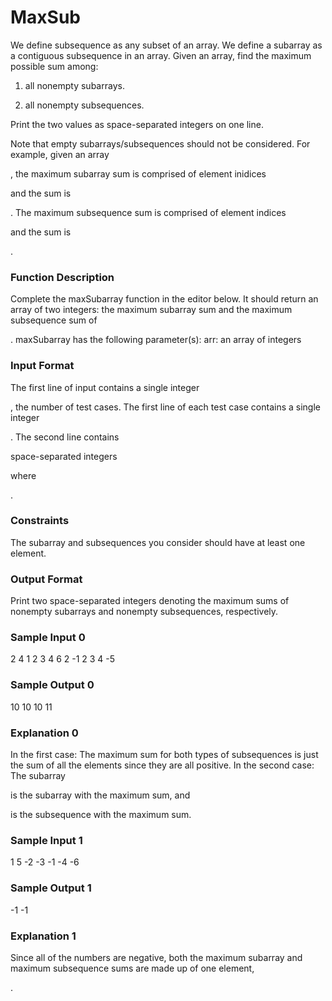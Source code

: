 # MaxSub

We define subsequence as any subset of an array. We define a subarray as a contiguous subsequence in an array. 
Given an array, find the maximum possible sum among:

1. all nonempty subarrays. 

2. all nonempty subsequences. 

Print the two values as space-separated integers on one line. 

Note that empty subarrays/subsequences should not be considered. 
For example, given an array 


, the maximum subarray sum is comprised of element inidices 

and the sum is 

. The maximum subsequence sum is comprised of element indices 


and the sum is 


. 
### Function Description 

Complete the maxSubarray function in the editor below. It should return an array of two integers: the maximum subarray sum and the maximum subsequence sum of 

. 
maxSubarray has the following parameter(s): 
arr: an array of integers 

### Input Format

The first line of input contains a single integer 

, the number of test cases.
The first line of each test case contains a single integer 

. 
The second line contains 

space-separated integers 

where 

. 

### Constraints



The subarray and subsequences you consider should have at least one element.

### Output Format

Print two space-separated integers denoting the maximum sums of nonempty subarrays and nonempty subsequences, respectively. 

### Sample Input 0

2
4
1 2 3 4
6
2 -1 2 3 4 -5

### Sample Output 0

10 10
10 11

### Explanation 0

In the first case: The maximum sum for both types of subsequences is just the sum of all the elements since they are all positive.
In the second case: The subarray 


is the subarray with the maximum sum, and 


is the subsequence with the maximum sum.

### Sample Input 1

1
5
-2 -3 -1 -4 -6

### Sample Output 1

-1 -1

### Explanation 1

Since all of the numbers are negative, both the maximum subarray and maximum subsequence sums are made up of one element, 


.
